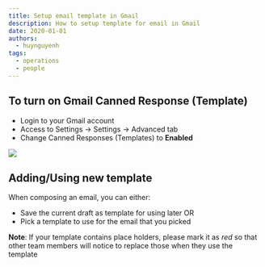 ```yaml
---
title: Setup email template in Gmail
description: How to setup template for email in Gmail
date: 2020-01-01
authors:
  - huynguyenh
tags:
  - operations
  - people
---
```


## To turn on Gmail Canned Response (Template)

- Login to your Gmail account
- Access to Settings -> Settings -> Advanced tab
- Change Canned Responses (Templates) to **Enabled**

![](setup-email-template.webp)

## Adding/Using new template

When composing an email, you can either:

- Save the current draft as template for using later OR
- Pick a template to use for the email that you picked

**Note**: If your template contains place holders, please mark it as _red_ so that other team members will notice to replace those when they use the template

